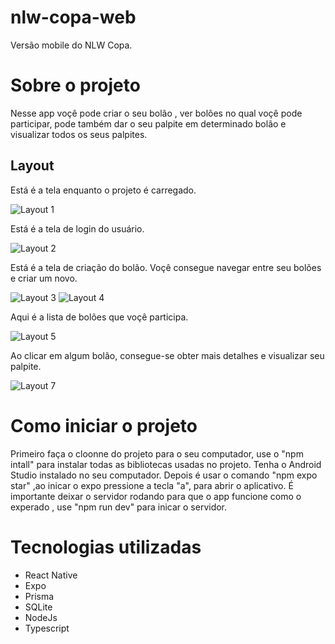 # nlw-copa-web
Versão mobile do NLW Copa.

# Sobre o projeto

Nesse app voçê pode criar o seu bolão , ver bolões no qual voçê pode participar, pode também dar o seu palpite em determinado bolão e visualizar todos os seus palpites.

## Layout 

Está é a tela enquanto o projeto é carregado.

![Layout 1](https://github.com/Jao-Rocha/NLW-Copa-mobile/blob/main/assets-to-readme/mobile-loading.png) 

Está é a tela de login do usuário.

![Layout 2](https://github.com/Jao-Rocha/NLW-Copa-mobile/blob/main/assets-to-readme/mobile-login.png) 

Está é a tela de criação do bolão. Voçê consegue navegar entre seu bolões e criar um novo.

![Layout 3](https://github.com/Jao-Rocha/NLW-Copa-mobile/blob/main/assets-to-readme/mobile-initalScreen.png) ![Layout 4](https://github.com/Jao-Rocha/NLW-Copa-mobile/blob/main/assets-to-readme/mobile-createPool.png)

Aqui é a lista de bolões que voçê participa.

![Layout 5](https://github.com/Jao-Rocha/NLW-Copa-mobile/blob/main/assets-to-readme/mobile-poolList.png)

Ao clicar em algum bolão, consegue-se obter mais detalhes e visualizar seu palpite.

![Layout 7](https://github.com/Jao-Rocha/NLW-Copa-mobile/blob/main/assets-to-readme/mobile-pool.png)




# Como iniciar o projeto

 Primeiro faça o cloonne do projeto para o seu computador, use o "npm intall" para instalar todas as bibliotecas usadas no projeto. Tenha o Android Studio instalado no seu computador. Depois é usar o comando "npm expo star" ,ao inicar o expo pressione a tecla "a", para abrir o aplicativo.
 É importante deixar o servidor rodando para que o app funcione como o experado , use "npm run dev" para inicar o servidor.


# Tecnologias utilizadas

- React Native
- Expo
- Prisma
- SQLite
- NodeJs
- Typescript

